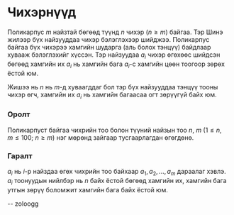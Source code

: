 Чихэрнүүд
=========
Поликарпус $m$ найзтай бөгөөд түүнд $n$ чихэр ($n ≥ m$) байгаа. Тэр Шинэ жилээр
бүх найзууддаа чихэр бэлэглэхээр шийджээ. Поликарпус байгаа бүх чихэрээ хамгийн
шударга (аль болох тэнцүү) байдлаар хувааж бэлэглэхийг хүссэн. Тэр найзуудаа
$a_i$ чихэр өгөхөөс шийдсэн бөгөөд хамгийн их $a_i$ нь хамгийн бага $a_i$-с
хамгийн цөөн тоогоор зөрөх ёстой юм.

Жишээ нь $n$ нь $m$-д хуваагддаг бол тэр бүх найзууддаа тэнцүү тооны чихэр өгч,
хамгийн их $a_i$ нь хамгийн багаасаа огт зөрүүгүй байх юм.


### Оролт
Поликарпуст байгаа чихрийн тоо болон түүний найзын тоо $n$, $m$ ($1 ≤ n$, $m ≤
100$; $n ≥ m$) нэг мөрөнд зайгаар тусгаарлагдан өгөгдөнө.


### Гаралт
$a_i$ нь $i$-р найздаа өгөх чихрийн тоо байхаар $a_1, a_2, ... , a_m$ дараалаг
хэвлэ. $a_i$ тоонуудын нийлбэр нь $n$ байх ёстой бөгөөд хамгийн их, хамгийн бага
утгын зөрүү боломжит хамгийн бага байх ёстой юм.

-- zoloogg
